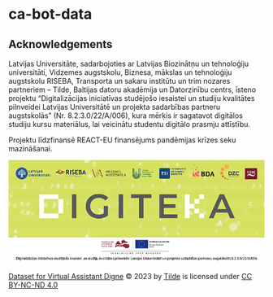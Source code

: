 # ca-bot-data


## Acknowledgements

Latvijas Universitāte, sadarbojoties ar Latvijas Biozinātņu un tehnoloģiju  universitāti, Vidzemes augstskolu, Biznesa, mākslas un tehnoloģiju augstskolu RISEBA, 
Transporta un sakaru institūtu un trim nozares partneriem – Tilde, Baltijas datoru akadēmija un Datorzinību centrs, īsteno projektu 
“Digitalizācijas iniciatīvas studējošo iesaistei un studiju kvalitātes pilnveidei Latvijas Universitātē un projekta sadarbības partneru augstskolās” (Nr. 8.2.3.0/22/A/006), 
kura mērķis ir sagatavot digitālos studiju kursu materiālus, lai veicinātu studentu digitālo prasmju attīstību.

Projektu līdzfinansē REACT-EU finansējums pandēmijas krīzes seku mazināšanai.  

[![DIGITEKA](digiteka.jpg)](https://www.ozolzile.lu.lv/en/noderigi/digiteka/)


[Dataset for Virtual Assistant Digne](https://www.lumic.lu.lv/noderigi/digiteka/) © 2023 by [Tilde](https://tilde.ai) is licensed under [CC BY-NC-ND 4.0](https://creativecommons.org/licenses/by-nc-nd/4.0/)

